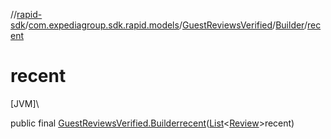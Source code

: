 //[rapid-sdk](../../../../index.md)/[com.expediagroup.sdk.rapid.models](../../index.md)/[GuestReviewsVerified](../index.md)/[Builder](index.md)/[recent](recent.md)

# recent

[JVM]\

public final [GuestReviewsVerified.Builder](index.md)[recent](recent.md)([List](https://docs.oracle.com/javase/8/docs/api/java/util/List.html)&lt;[Review](../../-review/index.md)&gt;recent)
